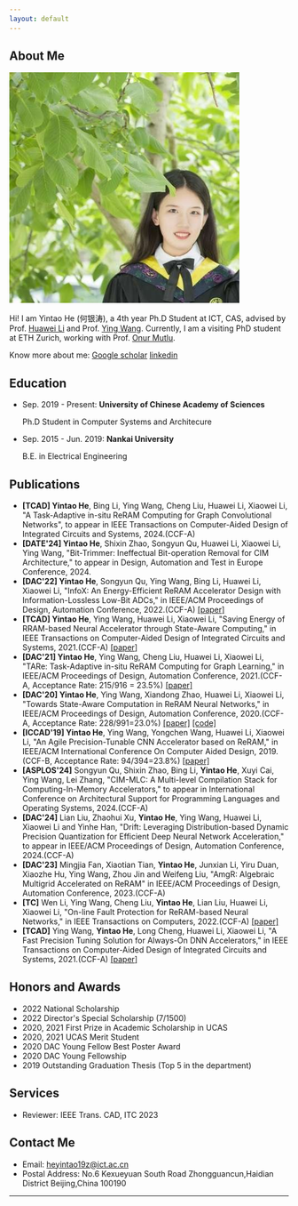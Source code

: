 ```yaml
---
layout: default
---
```


## About Me

<img class="profile-picture" src="yintao.jpg">

Hi! I am Yintao He (何银涛), a 4th year Ph.D Student at ICT, CAS, advised by Prof. [Huawei Li](http://people.ucas.ac.cn/~lihuawei) and Prof. [Ying Wang](https://wangying-ict.github.io/). Currently, I am a visiting PhD student at ETH Zurich, working with Prof. [Onur Mutlu](https://people.inf.ethz.ch/omutlu/).

Know more about me: [Google scholar](https://scholar.google.com/citations?user=afVBxsQAAAAJ&hl=en&oi=ao)   [linkedin](https://www.linkedin.com/in/yintao-he-6b3637159/?originalSubdomain) 


## Education
* Sep. 2019 - Present: **University of Chinese Academy of Sciences**

   Ph.D Student in Computer Systems and Architecure


* Sep. 2015 - Jun. 2019: **Nankai University**

   B.E. in Electrical Engineering

## Publications

- **[TCAD] Yintao He**, Bing Li, Ying Wang, Cheng Liu, Huawei Li, Xiaowei Li, "A Task-Adaptive in-situ ReRAM Computing for Graph Convolutional Networks", to appear in IEEE Transactions on Computer-Aided Design of Integrated Circuits and Systems, 2024.(CCF-A)
- **[DATE'24] Yintao He**, Shixin Zhao, Songyun Qu, Huawei Li, Xiaowei Li, Ying Wang, "Bit-Trimmer: Ineffectual Bit-operation Removal for CIM Architecture," to appear in Design, Automation and Test in Europe Conference, 2024.
- **[DAC'22] Yintao He**, Songyun Qu, Ying Wang, Bing Li, Huawei Li, Xiaowei Li, "InfoX: An Energy-Efficient ReRAM Accelerator Design with Information-Lossless Low-Bit ADCs," in IEEE/ACM Proceedings of Design, Automation Conference, 2022.(CCF-A) [\[paper\]](https://dl.acm.org/doi/abs/10.1145/3489517.3530396)
- **[TCAD] Yintao He**, Ying Wang, Huawei Li, Xiaowei Li, "Saving Energy of RRAM-based Neural Accelerator through State-Aware Computing," in IEEE Transactions on Computer-Aided Design of Integrated Circuits and Systems, 2021.(CCF-A) [\[paper\]](https://ieeexplore.ieee.org/abstract/document/9508444)
- **[DAC'21] Yintao He**, Ying Wang, Cheng Liu, Huawei Li, Xiaowei Li, "TARe: Task-Adaptive in-situ ReRAM Computing for Graph Learning," in IEEE/ACM Proceedings of Design, Automation Conference, 2021.(CCF-A, Acceptance Rate: 215/916 = 23.5%) [\[paper\]](https://ieeexplore.ieee.org/document/9586193)
- **[DAC'20] Yintao He**, Ying Wang, Xiandong Zhao, Huawei Li, Xiaowei Li, "Towards State-Aware Computation in ReRAM Neural Networks," in IEEE/ACM Proceedings of Design, Automation Conference, 2020.(CCF-A, Acceptance Rate: 228/991=23.0%) [\[paper\]](https://ieeexplore.ieee.org/document/9218729) [\[code\]](https://github.com/wangying-ict/BWN_Shift)
- **[ICCAD'19] Yintao He**, Ying Wang, Yongchen Wang, Huawei Li, Xiaowei Li, "An Agile Precision-Tunable CNN Accelerator based on ReRAM," in IEEE/ACM International Conference On Computer Aided Design, 2019.(CCF-B, Acceptance Rate: 94/394=23.8%) [\[paper\]](https://ieeexplore.ieee.org/document/8942163)
- **[ASPLOS'24]** Songyun Qu, Shixin Zhao, Bing Li, **Yintao He**, Xuyi Cai, Ying Wang, Lei Zhang, "CIM-MLC: A Multi-level Compilation Stack for Computing-In-Memory Accelerators," to appear in International Conference on Architectural Support for Programming Languages and Operating Systems, 2024.(CCF-A)
- **[DAC'24]** Lian Liu, Zhaohui Xu, **Yintao He**, Ying Wang, Huawei Li, Xiaowei Li and Yinhe Han, "Drift: Leveraging Distribution-based Dynamic Precision Quantization for Efficient Deep Neural Network Acceleration," to appear in IEEE/ACM Proceedings of Design, Automation Conference, 2024.(CCF-A) 
- **[DAC'23]** Mingjia Fan, Xiaotian Tian, **Yintao He**, Junxian Li, Yiru Duan, Xiaozhe Hu, Ying Wang, Zhou Jin and Weifeng Liu, "AmgR: Algebraic Multigrid Accelerated on ReRAM" in IEEE/ACM Proceedings of Design, Automation Conference, 2023.(CCF-A) 
- **[TC]** Wen Li, Ying Wang, Cheng Liu, **Yintao He**, Lian Liu, Huawei Li, Xiaowei Li, "On-line Fault Protection for ReRAM-based Neural Networks," in IEEE Transactions on Computers, 2022.(CCF-A) [\[paper\]](https://ieeexplore.ieee.org/document/9737421)
- **[TCAD]** Ying Wang, **Yintao He**, Long Cheng, Huawei Li, Xiaowei Li, "A Fast Precision Tuning Solution for Always-On DNN Accelerators," in IEEE Transactions on Computer-Aided Design of Integrated Circuits and Systems, 2021.(CCF-A) [\[paper\]](https://ieeexplore.ieee.org/document/9455397)

## Honors and Awards

* 2022 National Scholarship
* 2022 Director's Special Scholarship (7/1500)
* 2020, 2021 First Prize in Academic Scholarship in UCAS
* 2020, 2021 UCAS Merit Student
* 2020 DAC Young Fellow Best Poster Award
* 2020 DAC Young Fellowship
* 2019 Outstanding Graduation Thesis (Top 5 in the department)

## Services

* Reviewer: IEEE Trans. CAD, ITC 2023

## Contact Me

* Email: [heyintao19z@ict.ac.cn](mailto:heyintao19z@ict.ac.cn)
* Postal Address: No.6 Kexueyuan South Road Zhongguancun,Haidian District Beijing,China 100190

---


